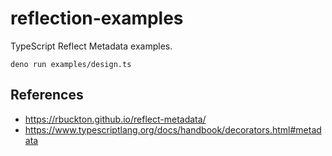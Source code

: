 # reflection-examples

TypeScript Reflect Metadata examples.

```shell
deno run examples/design.ts
```

## References
- https://rbuckton.github.io/reflect-metadata/
- https://www.typescriptlang.org/docs/handbook/decorators.html#metadata

